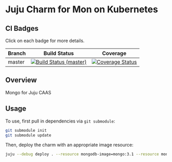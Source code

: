 
Juju Charm for Mon on Kubernetes
==================================

CI Badges
---------

Click on each badge for more details.

| Branch | Build Status | Coverage |
|--------|--------------|----------|
| master | [![Build Status (master)](https://travis-ci.org/majduk/charm-k8s-mongodb.svg?branch=master)](https://travis-ci.org/majduk/charm-k8s-mongodb.svg?branch=master) | [![Coverage Status](https://coveralls.io/repos/github/majduk/charm-k8s-mongodb/badge.svg)](https://coveralls.io/github/majduk/charm-k8s-mongodb) |


Overview
---------

Mongo for Juju CAAS

Usage
---------

To use, first pull in dependencies via `git submodule`:

```bash
git submodule init
git submodule update
```

Then, deploy the charm with an appropriate image resource:

```bash
juju --debug deploy . --resource mongodb-image=mongo:3.1 --resource mongodb-sidecar-image=mongo-sidecar:3.1
```


